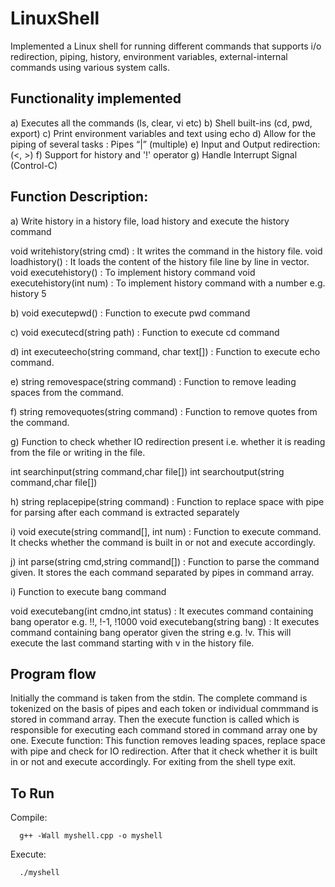 # LinuxShell

Implemented a Linux shell for running different commands that supports i/o redirection, piping, history, environment variables, external-internal commands using various system calls.

## Functionality implemented

a)	Executes all the commands (ls, clear, vi etc) 
b)	Shell built-ins (cd, pwd, export) 
c)	Print environment variables and text using echo
d)	Allow for the piping of several tasks :  Pipes “|” (multiple) 
e) 	Input and Output redirection: (<, >) 
f)	Support for history and '!' operator 
g) 	Handle Interrupt Signal (Control-C)

## Function Description:

a) 	Write history in a history file, load history and execute the history command 
	
  void writehistory(string cmd) : It writes the command in the history file.
	void loadhistory() : It loads the content of the history file line by line in vector. 
	void executehistory() : To implement history command
	void executehistory(int num) : To implement history command with a number e.g. history 5

b)	void executepwd() : Function to execute pwd command

c)	void executecd(string path) : Function to execute cd command

d)	int executeecho(string command, char text[]) : Function to execute echo command.

e)	string removespace(string command) : Function to remove leading spaces from the command.

f)	string removequotes(string command) : Function to remove quotes from the command.

g)	Function to check whether IO redirection present i.e. whether it is reading from the file or writing in the file.
  
  int searchinput(string command,char file[])
	int searchoutput(string command,char file[])

h)	string replacepipe(string command) : Function to replace space with pipe for parsing after each command is extracted separately

i)	void execute(string command[], int num) : Function to execute command. It checks whether the command is built in or not and execute accordingly.

j)	int parse(string cmd,string command[]) : Function to parse the command given. It stores the each command separated by pipes in command array.

i)	Function to execute bang command
	
  void executebang(int cmdno,int status) : It executes command containing bang operator e.g. !!, !-1, !1000
	void executebang(string bang) : It executes command containing bang operator given the string e.g. !v. This will execute the last command starting with v in the history file. 


## Program flow

Initially the command is taken from the stdin. 
The complete command is tokenized on the basis of pipes and each token or individual commmand is stored in command array.
Then the execute function is called which is responsible for executing each command stored in command array one by one.
Execute function: This function removes leading spaces, replace space with pipe and check for IO redirection. After that it check whether it is built in or not and execute accordingly.
For exiting from the shell type exit.

## To Run

 Compile:	
      
      g++ -Wall myshell.cpp -o myshell

  Execute:
      
      ./myshell
